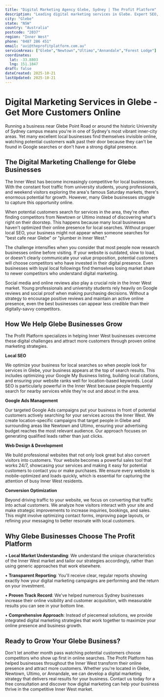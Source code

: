 ```yaml
---
title: "Digital Marketing Agency Glebe, Sydney | The Profit Platform"
description: "Leading digital marketing services in Glebe. Expert SEO, Google Ads & web design for Inner West businesses. Call 0487 286 451 for a free consultation."
city: "Glebe"
state: "NSW"
country: "Australia"
postcode: "2037"
region: "Inner West"
phone: "0487 286 451"
email: "avi@theprofitplatform.com.au"
serviceAreas: ["Glebe","Newtown","Ultimo","Annandale","Forest Lodge"]
coordinates:
  lat: -33.8803
  lng: 151.1847
draft: false
dateCreated: 2025-10-21
lastUpdated: 2025-10-21
---
```


<script type="application/ld+json">
{
  "@context": "https://schema.org",
  "@type": "LocalBusiness",
  "@id": "https://theprofitplatform.com.au/locations/glebe/",
  "name": "The Profit Platform",
  "description": "Leading digital marketing services in Glebe. Expert SEO, Google Ads & web design for Inner West businesses. Call 0487 286 451 for a free consultation.",
  "url": "https://theprofitplatform.com.au/locations/glebe/",
  "telephone": "0487 286 451",
  "email": "avi@theprofitplatform.com.au",
  "address": {
    "@type": "PostalAddress",
    "addressLocality": "Glebe",
    "addressRegion": "NSW",
    "postalCode": "2037",
    "addressCountry": "AU"
  },
  "areaServed": {
    "@type": "City",
    "name": "Glebe"
  },
  "priceRange": "$$",
  "openingHours": "Mo-Fr 09:00-18:00",
  "sameAs": [
    "https://www.facebook.com/theprofitplatform",
    "https://www.linkedin.com/company/theprofitplatform",
    "https://twitter.com/profitplatform"
  ],
  "geo": {
    "@type": "GeoCoordinates"
  }
}
</script>


# Digital Marketing Services in Glebe - Get More Customers Online

Running a business near Glebe Point Road or around the historic University of Sydney campus means you're in one of Sydney's most vibrant inner-city areas. Yet many excellent local businesses find themselves invisible online, watching potential customers walk past their door because they can't be found in Google searches or don't have a strong digital presence.

## The Digital Marketing Challenge for Glebe Businesses

The Inner West has become increasingly competitive for local businesses. With the constant foot traffic from university students, young professionals, and weekend visitors exploring the area's famous Saturday markets, there's enormous potential for growth. However, many Glebe businesses struggle to capture this opportunity online.

When potential customers search for services in the area, they're often finding competitors from Newtown or Ultimo instead of discovering what's right on their doorstep. This happens because many local businesses haven't optimized their online presence for local searches. Without proper local SEO, your business might not appear when someone searches for "best cafe near Glebe" or "plumber in Inner West."

The challenge intensifies when you consider that most people now research businesses online before visiting. If your website is outdated, slow to load, or doesn't clearly communicate your value proposition, potential customers will choose competitors who have invested in their digital presence. Even businesses with loyal local followings find themselves losing market share to newer competitors who understand digital marketing.

Social media and online reviews also play a crucial role in the Inner West market. Young professionals and university students rely heavily on Google reviews and social proof when making purchasing decisions. Without a strategy to encourage positive reviews and maintain an active online presence, even the best businesses can appear less credible than their digitally-savvy competitors.

## How We Help Glebe Businesses Grow

The Profit Platform specializes in helping Inner West businesses overcome these digital challenges and attract more customers through proven online marketing strategies.

**Local SEO**

We optimize your business for local searches so when people look for services in Glebe, your business appears at the top of search results. This includes optimizing your Google My Business listing, building local citations, and ensuring your website ranks well for location-based keywords. Local SEO is particularly powerful in the Inner West because people frequently search for nearby services while they're out and about in the area.

**Google Ads Management**

Our targeted Google Ads campaigns put your business in front of potential customers actively searching for your services across the Inner West. We create location-specific campaigns that target people in Glebe and surrounding areas like Newtown and Ultimo, ensuring your advertising budget reaches the most relevant audience. Our approach focuses on generating qualified leads rather than just clicks.

**Web Design & Development**

We build professional websites that not only look great but also convert visitors into customers. Your website becomes a powerful sales tool that works 24/7, showcasing your services and making it easy for potential customers to contact you or make purchases. We ensure every website is mobile-optimized and loads quickly, which is essential for capturing the attention of busy Inner West residents.

**Conversion Optimization**

Beyond driving traffic to your website, we focus on converting that traffic into actual customers. We analyze how visitors interact with your site and make strategic improvements to increase inquiries, bookings, and sales. This might involve optimizing contact forms, improving page layouts, or refining your messaging to better resonate with local customers.

## Why Glebe Businesses Choose The Profit Platform

• **Local Market Understanding**: We understand the unique characteristics of the Inner West market and tailor our strategies accordingly, rather than using generic approaches that work elsewhere.

• **Transparent Reporting**: You'll receive clear, regular reports showing exactly how your digital marketing campaigns are performing and the return on your investment.

• **Proven Track Record**: We've helped numerous Sydney businesses increase their online visibility and customer acquisition, with measurable results you can see in your bottom line.

• **Comprehensive Approach**: Instead of piecemeal solutions, we provide integrated digital marketing strategies that work together to maximize your online presence and business growth.

## Ready to Grow Your Glebe Business?

Don't let another month pass watching potential customers choose competitors who show up first in online searches. The Profit Platform has helped businesses throughout the Inner West transform their online presence and attract more customers. Whether you're located in Glebe, Newtown, Ultimo, or Annandale, we can develop a digital marketing strategy that delivers real results for your business. Contact us today for a free consultation and discover how digital marketing can help your business thrive in the competitive Inner West market.